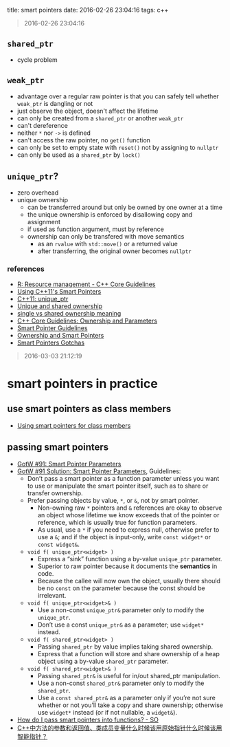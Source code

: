 title: smart pointers
date: 2016-02-26 23:04:16
tags: c++

> 2016-02-26 23:04:16

## `shared_ptr`
- cycle problem

## `weak_ptr`
- advantage over a regular raw pointer is that you can safely tell whether `weak_ptr` is dangling or not
- just observe the object, doesn't affect the lifetime
- can only be created from a `shared_ptr` or another `weak_ptr`
- can't dereference 
- neither `*` nor `->` is defined
- can't access the raw pointer, no `get()` function
- can only be set to empty state with `reset()` not by assigning to `nullptr`
- can only be used as a `shared_ptr` by `lock()`

## `unique_ptr`?
- zero overhead
- unique ownership
    + can be transferred around but only be owned by one owner at a time
    + the unique ownership is enforced by disallowing copy and assignment
    + if used as function argument, must by reference
    + ownership can only be transfered with move semantics 
        * as an `rvalue` with `std::move()` or a returned value
        * after transferring, the original owner becomes `nullptr`

### references
- [R: Resource management - C++ Core Guidelines](https://github.com/isocpp/CppCoreGuidelines/blob/master/CppCoreGuidelines.md#r-resource-management)
- [Using C++11's Smart Pointers](http://www.umich.edu/~eecs381/handouts/C++11_smart_ptrs.pdf)
- [C++11: unique_ptr](http://www.drdobbs.com/cpp/c11-uniqueptr/240002708)
- [Unique and shared ownership](https://akrzemi1.wordpress.com/2011/06/27/unique-ownership-shared-ownership/)
- [single vs shared ownership meaning](http://stackoverflow.com/questions/13852710/single-vs-shared-ownership-meaning)
- [C++ Core Guidelines: Ownership and Parameters](https://www.murrayc.com/permalink/2016/02/10/c-core-guidelines-ownership-and-parameters/)
- [Smart Pointer Guidelines](https://www.chromium.org/developers/smart-pointer-guidelines)
- [Ownership and Smart Pointers](https://google.github.io/styleguide/cppguide.html#Ownership_and_Smart_Pointers)
- [Smart Pointers Gotchas](http://www.codeproject.com/Articles/547276/Smart-Pointers-Gotchas)
 

> 2016-03-03 21:12:19

# smart pointers in practice

## use smart pointers as class members

- [Using smart pointers for class members](http://stackoverflow.com/questions/15648844/using-smart-pointers-for-class-members)
 
## passing smart pointers

- [GotW #91: Smart Pointer Parameters](http://herbsutter.com/2013/05/30/gotw-91-smart-pointer-parameters/)
- [GotW #91 Solution: Smart Pointer Parameters](http://herbsutter.com/2013/06/05/gotw-91-solution-smart-pointer-parameters/), Guidelines:
	- Don’t pass a smart pointer as a function parameter unless you want to use or manipulate the smart pointer itself, such as to share or transfer ownership.
	- Prefer passing objects by value, `*`, or `&`, not by smart pointer.
		- Non-owning raw `*` pointers and `&` references are okay to observe an object whose lifetime we know exceeds that of the pointer or reference, which is usually true for function parameters. 
		- As usual, use a `*` if you need to express null, otherwise prefer to use a `&`; and if the object is input-only, write `const widget*` or `const widget&`.
	- `void f( unique_ptr<widget> )`
		- Express a “sink” function using a by-value `unique_ptr` parameter.
		- Superior to raw pointer because it documents the **semantics** in code.
		- Because the callee will now own the object, usually there should be no `const` on the parameter because the const should be irrelevant.
	- `void f( unique_ptr<widget>& )`
	    - Use a non-const `unique_ptr&` parameter only to modify the `unique_ptr`.
        - Don’t use a const `unique_ptr&` as a parameter; use `widget*` instead.
	- `void f( shared_ptr<widget> )`
		- Passing `shared_ptr` by value implies taking shared ownership.
		- Express that a function will store and share ownership of a heap object using a by-value `shared_ptr` parameter.
	- `void f( shared_ptr<widget>& )`
		- Passing `shared_ptr&` is useful for in/out shared_ptr manipulation.
		- Use a non-const `shared_ptr&` parameter only to modify the `shared_ptr`.
		- Use a `const shared_ptr&` as a parameter only if you’re not sure whether or not you’ll take a copy and share ownership; otherwise use `widget*` instead (or if not nullable, a `widget&`).
- [How do I pass smart pointers into functions? - SO](http://stackoverflow.com/questions/12519812/how-do-i-pass-smart-pointers-into-functions)
- [C++中方法的参数和返回值、类成员变量什么时候该用原始指针什么时候该用智能指针？](https://www.zhihu.com/question/22821303)
